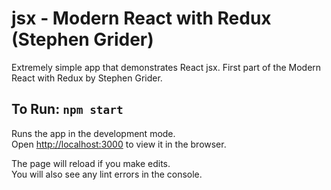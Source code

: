 # jsx - Modern React with Redux (Stephen Grider)

Extremely simple app that demonstrates React jsx. First part of the Modern React with Redux by Stephen Grider.

## To Run: `npm start`

Runs the app in the development mode.<br>
Open [http://localhost:3000](http://localhost:3000) to view it in the browser.

The page will reload if you make edits.<br>
You will also see any lint errors in the console.
